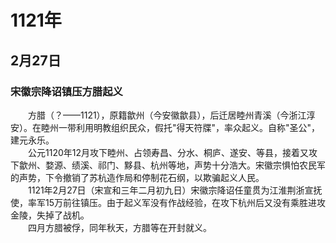 # 1121年
## 2月27日
### 宋徽宗降诏镇压方腊起义
　　方腊（？——1121），原籍歙州（今安徽歙县），后迁居睦州青溪（今浙江淳安）。在睦州一带利用明教组织民众，假托"得天符牒"，率众起义。自称"圣公"，建元永乐。<br>　　公元1120年12月攻下睦州、占领寿昌、分水、桐庐、遂安、等县，接着又攻下歙州、婺源、绩溪、祁门、黟县、杭州等地，声势十分浩大。宋徽宗惧怕农民军的声势，下令撤销了苏杭造作局和停制花石纲，以欺骗起义人民。<br>　　1121年2月27日（宋宣和三年二月初九日）宋徽宗降诏任童贯为江淮荆浙宣抚使，率军15万前往镇压。由于起义军没有作战经验，在攻下杭州后又没有乘胜进攻金陵，失掉了战机。<br>　　四月方腊被俘，同年秋天，方腊等在开封就义。
<comment/>
